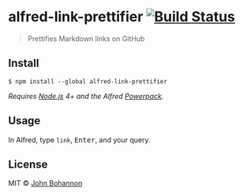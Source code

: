 # alfred-link-prettifier [![Build Status](https://travis-ci.org/imjohnbo/alfred-link-prettifier.svg?branch=master)](https://travis-ci.org/imjohnbo/alfred-link-prettifier)

> Prettifies Markdown links on GitHub


## Install 

```
$ npm install --global alfred-link-prettifier
```

*Requires [Node.js](https://nodejs.org) 4+ and the Alfred [Powerpack](https://www.alfredapp.com/powerpack/).*


## Usage

In Alfred, type `link`, <kbd>Enter</kbd>, and your query.


## License

MIT © [John Bohannon](https://github.com/imjohnbo)
